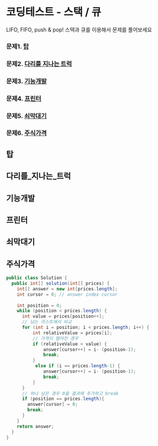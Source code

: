 # 코딩테스트 - 스택 / 큐 

LIFO, FIFO, push & pop! 스택과 큐를 이용해서 문제를 풀어보세요

### 문제1. [탑](#탑) 
### 문제2. [다리를 지나는 트럭](#다리를_지나는_트럭)
### 문제3. [기능개발](#기능개발) 
### 문제4. [프린터](#프린터) 
### 문제5. [쇠막대기](#쇠막대기) 
### 문제6. [주식가격](#주식가격) 


## 탑 

## 다리를_지나는_트럭

## 기능개발

## 프린터

## 쇠막대기

## 주식가격

``` java
public class Solution {
  public int[] solution(int[] prices) {
    int[] answer = new int[prices.length];
    int cursor = 0; // answer index cursor 
    
    int position = 0;
    while (position < prices.length) {
      int value = prices[position++];
      // 남는 리스트에서 비교 
      for (int i = position; i < prices.length; i++) {
          int relativeValue = prices[i];
          // 가격이 떨어진 경우 
          if (relativeValue < value) {
              answer[cursor++] = i- (position-1);
              break;
          }
           else if (i == prices.length-1) {
              answer[cursor++] = i- (position-1);
              break;
          }
      }
      // 하나 남은 경우 0을 결과에 추가하고 break 
      if (position == prices.length){
        answer[cursor] = 0;      
        break;
      }
    }
    return answer;
  }
}



```
